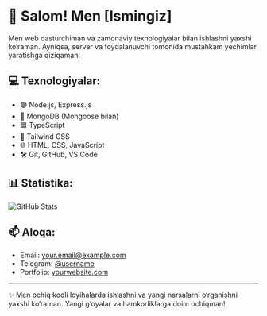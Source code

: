 # 👋 Salom! Men [Ismingiz]

Men web dasturchiman va zamonaviy texnologiyalar bilan ishlashni yaxshi ko‘raman. Ayniqsa, server va foydalanuvchi tomonida mustahkam yechimlar yaratishga qiziqaman.

## 💻 Texnologiyalar:
- 🟢 Node.js, Express.js
- 🍃 MongoDB (Mongoose bilan)
- 🟦 TypeScript
- 🎨 Tailwind CSS
- 🌐 HTML, CSS, JavaScript
- 🛠️ Git, GitHub, VS Code

## 📊 Statistika:
![GitHub Stats](https://github-readme-stats.vercel.app/api?username=USERNAME&show_icons=true&theme=tokyonight)

## 📫 Aloqa:
- Email: your.email@example.com
- Telegram: [@username](https://t.me/username)
- Portfolio: [yourwebsite.com](https://yourwebsite.com)

---

✨ Men ochiq kodli loyihalarda ishlashni va yangi narsalarni o‘rganishni yaxshi ko‘raman. Yangi g‘oyalar va hamkorliklarga doim ochiqman!
